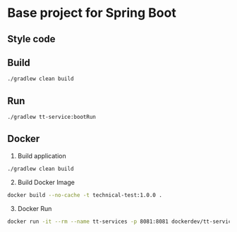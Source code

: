 # Base project for Spring Boot

## Style code

## Build

```bash
./gradlew clean build 
```

## Run

```bash
./gradlew tt-service:bootRun
```

## Docker
1) Build application
```bash
./gradlew clean build
```
2) Build Docker Image
```bash
docker build --no-cache -t technical-test:1.0.0 .
```
3) Docker Run
```bash
docker run -it --rm --name tt-services -p 8081:8081 dockerdev/tt-services:1.0.0
```